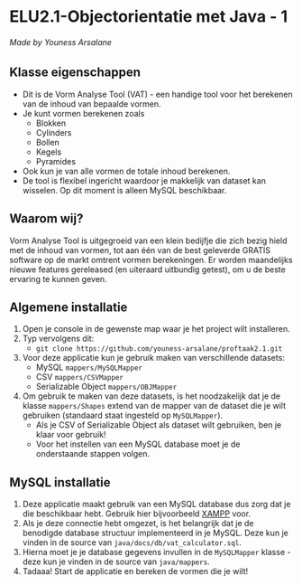 # ELU2.1-Objectorientatie met Java - 1
###### Made by _Youness Arsalane_

## Klasse eigenschappen
- Dit is de Vorm Analyse Tool (VAT) - een handige tool voor het berekenen van de inhoud van bepaalde vormen.
- Je kunt vormen berekenen zoals
    - Blokken
    - Cylinders
    - Bollen
    - Kegels
    - Pyramides
- Ook kun je van alle vormen de totale inhoud berekenen.
- De tool is flexibel ingericht waardoor je makkelijk van dataset kan wisselen. Op dit moment is alleen MySQL beschikbaar.

## Waarom wij?
Vorm Analyse Tool is uitgegroeid van een klein bedijfje die zich bezig hield met de inhoud van vormen, tot aan één van de best geleverde GRATIS software op de markt omtrent vormen berekeningen. Er worden maandelijks nieuwe features gereleased (en uiteraard uitbundig getest), om u de beste ervaring te kunnen geven.

## Algemene installatie
1. Open je console in de gewenste map waar je het project wilt installeren.
2. Typ vervolgens dit:
    - `git clone https://github.com/youness-arsalane/proftaak2.1.git`
3. Voor deze applicatie kun je gebruik maken van verschillende datasets:
    - MySQL `mappers/MySQLMapper`
    - CSV `mappers/CSVMapper`
    - Serializable Object `mappers/OBJMapper`
4. Om gebruik te maken van deze datasets, is het noodzakelijk dat je de klasse `mappers/Shapes` extend van de mapper van de dataset die je wilt gebruiken (standaard staat ingesteld op `MySQLMapper`).
    - Als je CSV of Serializable Object als dataset wilt gebruiken, ben je klaar voor gebruik!
    - Voor het instellen van een MySQL database moet je de onderstaande stappen volgen.

## MySQL installatie
1. Deze applicatie maakt gebruik van een MySQL database dus zorg dat je die beschikbaar hebt. Gebruik hier bijvoorbeeld [XAMPP](https://www.apachefriends.org/download.html) voor.
2. Als je deze connectie hebt omgezet, is het belangrijk dat je de benodigde database structuur implementeerd in je MySQL. Deze kun je vinden in de source van `java/docs/db/vat_calculator.sql`.
3. Hierna moet je je database gegevens invullen in de `MySQLMapper` klasse - deze kun je vinden in de source van `java/mappers`.
4. Tadaaa! Start de applicatie en bereken de vormen die je wilt!   
   